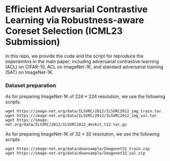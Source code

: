 # Efficient Adversarial Contrastive Learning via Robustness-aware Coreset Selection (ICML23 Submission)

In this repo, we provide the code and the script for reproduce the experiemtns in the main paper, including adversarial contrastive learning (ACL) on CIFAR-10, ACL on ImageNet-1K, and standard adversarial training (SAT) on ImageNet-1K. 

### Dataset preparation
As for preparing ImageNet-1K of $224\times 224$ resolution, we use the following scripts.
```
wget https://image-net.org/data/ILSVRC/2012/ILSVRC2012_img_train.tar
wget https://image-net.org/data/ILSVRC/2012/ILSVRC2012_img_val.tar
wget https://image-net.org/data/ILSVRC/2012/ILSVRC2012_devkit_t12.tar.gz
```

As for preparing ImageNet-1K of $32 \times 32$ resolution, we use the following scripts.

```
wget https://image-net.org/data/downsample/Imagenet32_train.zip
wget https://image-net.org/data/downsample/Imagenet32_val.zip
```
